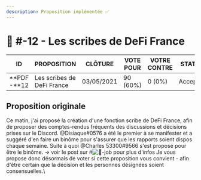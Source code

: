 ```yaml
---
description: Proposition implémentée ✅
---
```


# 📜 #-12 - Les scribes de DeFi France

| ID          | PROPOSITION                | CLÔTURE    | VOTE POUR | VOTRE CONTRE | STATUT   |
| ----------- | -------------------------- | ---------- | --------- | ------------ | -------- |
| **PDF -**12 | Les scribes de DeFi France | 03/05/2021 | 90 (60%)  | 0 (0%)       | Acceptée |

## Proposition originale

Ce matin, j'ai proposé la création d'une fonction scribe de DeFi France, afin de proposer des comptes-rendus fréquents des discussions et décisions prises sur le Discord. @Disiaque#0576 a été le premier à se manifester et a suggéré d'en faire un binôme pour s'assurer que les rapports soient dispos chaque semaine. Suite à quoi @Charles 53300#9566 s'est proposé pour être le binôme. -> voir le post sur #![💼](https://discord.com/assets/7d4bf2e92b2587e47b09997dbc654823.svg)-job pour plus d'infos Je vous propose donc désormais de voter si cette proposition vous convient - afin d'être certain que la décision et les personnes désignées soient consensuelles.\
